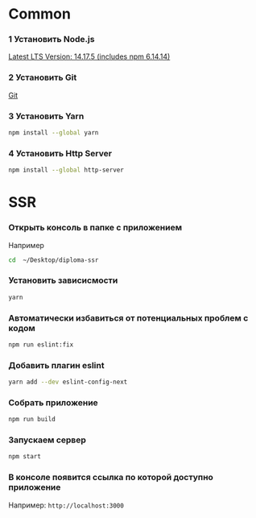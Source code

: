 # Common

### 1 Установить Node.js

[Latest LTS Version: 14.17.5 (includes npm 6.14.14)](https://nodejs.org/en/download/)

### 2 Установить Git

[Git](https://git-scm.com/downloads)

### 3 Установить Yarn

```bash
npm install --global yarn
```

### 4 Установить Http Server

```bash
npm install --global http-server
```

# SSR

### Открыть консоль в папке с приложением

Например
```bash
cd  ~/Desktop/diploma-ssr 
```

### Установить зависисмости
```bash
yarn
```

### Автоматически избавиться от потенциальных проблем с кодом
```bash
npm run eslint:fix
```

### Добавить плагин eslint
```bash
yarn add --dev eslint-config-next
```

### Собрать приложение
```bash
npm run build
```

### Запускаем сервер

```bash
npm start
```

### В консоле появится ссылка по которой доступно приложение

Например: `http://localhost:3000`
